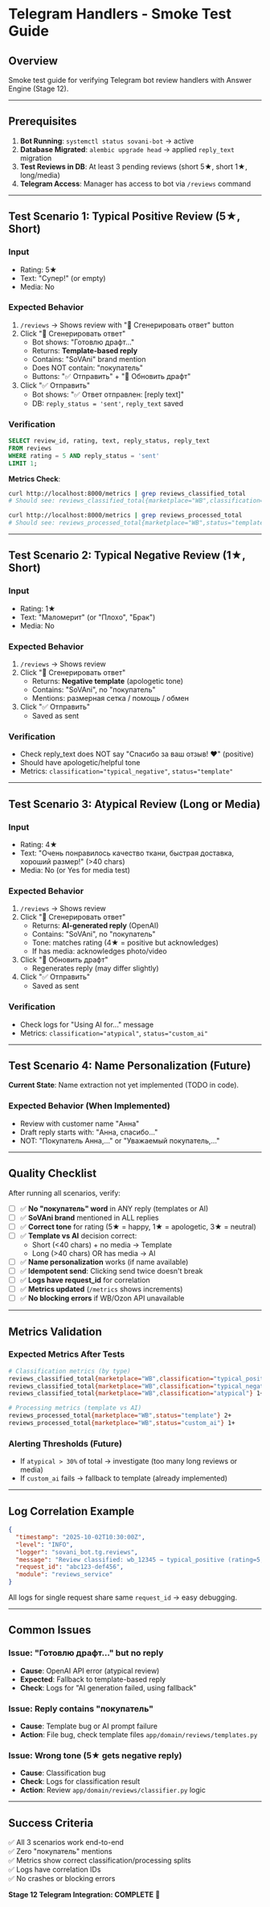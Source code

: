 # Telegram Handlers - Smoke Test Guide

## Overview
Smoke test guide for verifying Telegram bot review handlers with Answer Engine (Stage 12).

---

## Prerequisites

1. **Bot Running**: `systemctl status sovani-bot` → active
2. **Database Migrated**: `alembic upgrade head` → applied `reply_text` migration
3. **Test Reviews in DB**: At least 3 pending reviews (short 5★, short 1★, long/media)
4. **Telegram Access**: Manager has access to bot via `/reviews` command

---

## Test Scenario 1: Typical Positive Review (5★, Short)

### Input
- Rating: 5★
- Text: "Супер!" (or empty)
- Media: No

### Expected Behavior
1. `/reviews` → Shows review with "📝 Сгенерировать ответ" button
2. Click "📝 Сгенерировать ответ"
   - Bot shows: "Готовлю драфт…"
   - Returns: **Template-based reply**
   - Contains: "SoVAni" brand mention
   - Does NOT contain: "покупатель"
   - Buttons: "✅ Отправить" + "🔄 Обновить драфт"
3. Click "✅ Отправить"
   - Bot shows: "✅ Ответ отправлен: [reply text]"
   - DB: `reply_status = 'sent'`, `reply_text` saved

### Verification
```sql
SELECT review_id, rating, text, reply_status, reply_text 
FROM reviews 
WHERE rating = 5 AND reply_status = 'sent' 
LIMIT 1;
```

**Metrics Check**:
```bash
curl http://localhost:8000/metrics | grep reviews_classified_total
# Should see: reviews_classified_total{marketplace="WB",classification="typical_positive"} 1

curl http://localhost:8000/metrics | grep reviews_processed_total
# Should see: reviews_processed_total{marketplace="WB",status="template"} 1
```

---

## Test Scenario 2: Typical Negative Review (1★, Short)

### Input
- Rating: 1★
- Text: "Маломерит" (or "Плохо", "Брак")
- Media: No

### Expected Behavior
1. `/reviews` → Shows review
2. Click "📝 Сгенерировать ответ"
   - Returns: **Negative template** (apologetic tone)
   - Contains: "SoVAni", no "покупатель"
   - Mentions: размерная сетка / помощь / обмен
3. Click "✅ Отправить"
   - Saved as sent

### Verification
- Check reply_text does NOT say "Спасибо за ваш отзыв! ❤️" (positive)
- Should have apologetic/helpful tone
- Metrics: `classification="typical_negative"`, `status="template"`

---

## Test Scenario 3: Atypical Review (Long or Media)

### Input
- Rating: 4★
- Text: "Очень понравилось качество ткани, быстрая доставка, хороший размер!" (>40 chars)
- Media: No (or Yes for media test)

### Expected Behavior
1. `/reviews` → Shows review
2. Click "📝 Сгенерировать ответ"
   - Returns: **AI-generated reply** (OpenAI)
   - Contains: "SoVAni", no "покупатель"
   - Tone: matches rating (4★ = positive but acknowledges)
   - If has media: acknowledges photo/video
3. Click "🔄 Обновить драфт"
   - Regenerates reply (may differ slightly)
4. Click "✅ Отправить"
   - Saved as sent

### Verification
- Check logs for "Using AI for..." message
- Metrics: `classification="atypical"`, `status="custom_ai"`

---

## Test Scenario 4: Name Personalization (Future)

**Current State**: Name extraction not yet implemented (TODO in code).

### Expected Behavior (When Implemented)
- Review with customer name "Анна"
- Draft reply starts with: "Анна, спасибо..."
- NOT: "Покупатель Анна,..." or "Уважаемый покупатель,..."

---

## Quality Checklist

After running all scenarios, verify:

- [ ] ✅ **No "покупатель" word** in ANY reply (templates or AI)
- [ ] ✅ **SoVAni brand** mentioned in ALL replies
- [ ] ✅ **Correct tone** for rating (5★ = happy, 1★ = apologetic, 3★ = neutral)
- [ ] ✅ **Template vs AI** decision correct:
  - Short (<40 chars) + no media → Template
  - Long (>40 chars) OR has media → AI
- [ ] ✅ **Name personalization** works (if name available)
- [ ] ✅ **Idempotent send**: Clicking send twice doesn't break
- [ ] ✅ **Logs have request_id** for correlation
- [ ] ✅ **Metrics updated** (`/metrics` shows increments)
- [ ] ✅ **No blocking errors** if WB/Ozon API unavailable

---

## Metrics Validation

### Expected Metrics After Tests

```bash
# Classification metrics (by type)
reviews_classified_total{marketplace="WB",classification="typical_positive"} 1+
reviews_classified_total{marketplace="WB",classification="typical_negative"} 1+
reviews_classified_total{marketplace="WB",classification="atypical"} 1+

# Processing metrics (template vs AI)
reviews_processed_total{marketplace="WB",status="template"} 2+
reviews_processed_total{marketplace="WB",status="custom_ai"} 1+
```

### Alerting Thresholds (Future)
- If `atypical > 30%` of total → investigate (too many long reviews or media)
- If `custom_ai` fails → fallback to template (already implemented)

---

## Log Correlation Example

```json
{
  "timestamp": "2025-10-02T10:30:00Z",
  "level": "INFO",
  "logger": "sovani_bot.tg.reviews",
  "message": "Review classified: wb_12345 → typical_positive (rating=5, text_len=6, has_media=False)",
  "request_id": "abc123-def456",
  "module": "reviews_service"
}
```

All logs for single request share same `request_id` → easy debugging.

---

## Common Issues

### Issue: "Готовлю драфт…" but no reply
- **Cause**: OpenAI API error (atypical review)
- **Expected**: Fallback to template-based reply
- **Check**: Logs for "AI generation failed, using fallback"

### Issue: Reply contains "покупатель"
- **Cause**: Template bug or AI prompt failure
- **Action**: File bug, check template files `app/domain/reviews/templates.py`

### Issue: Wrong tone (5★ gets negative reply)
- **Cause**: Classification bug
- **Check**: Logs for classification result
- **Action**: Review `app/domain/reviews/classifier.py` logic

---

## Success Criteria

✅ All 3 scenarios work end-to-end  
✅ Zero "покупатель" mentions  
✅ Metrics show correct classification/processing splits  
✅ Logs have correlation IDs  
✅ No crashes or blocking errors  

**Stage 12 Telegram Integration: COMPLETE** 🎉
